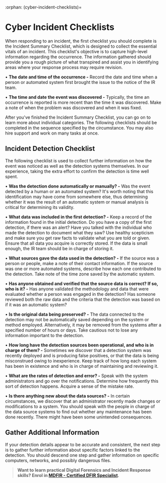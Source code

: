 :orphan:
(cyber-incident-checklists)=
# Cyber Incident Checklists
 
When responding to an incident, the first checklist you should complete is the Incident Summary Checklist, which is designed to collect the essential vitals of an incident. This checklist's objective is to capture high-level information regarding the occurrence. The information gathered should provide you a rough picture of what transpired and assist you in identifying areas where your response process may require revision.

• **The date and time of the occurrence -** Record the date and time when a person or automated system first brought the issue to the notice of the IR team.

• **The time and date the event was discovered -** Typically, the time an occurrence is reported is more recent than the time it was discovered. Make a note of when the problem was discovered and when it was fixed.

After you've finished the Incident Summary Checklist, you can go on to learn more about individual categories. The following checklists should be completed in the sequence specified by the circumstance. You may also hire support and work on many tasks at once.

## Incident Detection Checklist

The following checklist is used to collect further information on how the event was noticed as well as the detection systems themselves. In our experience, taking the extra effort to confirm the detection is time well spent.

• **Was the detection done automatically or manually? -** Was the event detected by a human or an automated system? It's worth noting that this identification may have come from somewhere else, thus determining whether it was the result of an automatic system or manual analysis is critical for determining its validity.

• **What data was included in the first detection? -** Keep a record of the information found in the initial detection. Do you have a copy of the first detection, if there was an alert? Have you talked with the individual who made the detection to document what they saw? Use healthy scepticism and make sure you get raw facts to validate what you are told or given. Ensure that all data you acquire is correctly stored. If the data is small enough, the IR team should be in charge of storing it.

• **What sources gave the data used in the detection? -** If the source was a person or people, make a note of their contact information. If the source was one or more automated systems, describe how each one contributed to the detection. Take note of the time zone saved by the automatic system.

• **Has anyone obtained and verified that the source data is correct? If so, who is it? -** Has anyone validated the methodology and data that were evaluated whether a person was engaged in the detection? Has someone reviewed both the raw data and the criteria that the detection was based on if it was an automatic system?

• **Is the original data being preserved? -** The data connected to the detection may not be automatically saved depending on the system or method employed. Alternatively, it may be removed from the systems after a specified number of hours or days. Take cautious not to lose any information important to the detection.

• **How long have the detection sources been operational, and who is in charge of them? -** Sometimes we discover that a detection system was recently deployed and is producing false positives, or that the data is being misconstrued owing to inexperience. Keep track of how long each system has been in existence and who is in charge of maintaining and reviewing it.

• **What are the rates of detection and error? -** Speak with the system administrators and go over the notifications. Determine how frequently this sort of detection happens. Acquire a sense of the mistake rate.

• **Is there anything new about the data sources? -** In certain circumstances, we discover that an administrator recently made changes or modifications to a system. You should speak with the people in charge of the data source systems to find out whether any maintenance has been done recently. There might have been some unintended consequences.

## Gather Additional Information

If your detection details appear to be accurate and consistent, the next step is to gather further information about specific factors linked to the detection. You should descend one step and gather information on specific computers, networks, and possibly dangerous files.

> **Want to learn practical Digital Forensics and Incident Response skills? Enrol in [MDFIR - Certified DFIR Specialist](https://www.mosse-institute.com/certifications/mdfir-certified-dfir-specialist.html).**